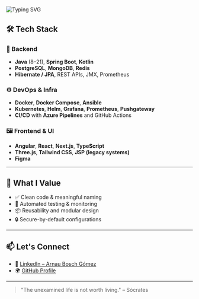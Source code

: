 # <!-- Banner Animado con texto -->
![Typing SVG](https://readme-typing-svg.demolab.com/?font=Fira+Code&size=28&duration=3000&pause=500&color=F7DF1E&center=true&vCenter=true&width=1000&height=60&lines=Hi+there!+I'm+Arnau+Bosch+%F0%9F%91%8B;I'm+focused+on+→;Backend+Engineer+%7C+Infra+DevOps+%7C+Front+End)

## 🛠 Tech Stack

### 🔧 Backend
- **Java** (8–21), **Spring Boot**, **Kotlin**
- **PostgreSQL**, **MongoDB**, **Redis**
- **Hibernate / JPA**, REST APIs, JMX, Prometheus

### ⚙️ DevOps & Infra
- **Docker**, **Docker Compose**, **Ansible**
- **Kubernetes**, **Helm**, **Grafana**, **Prometheus**, **Pushgateway**
- **CI/CD** with **Azure Pipelines** and GitHub Actions

### 🖼 Frontend & UI
- **Angular**, **React**, **Next.js**, **TypeScript**
- **Three.js**, **Tailwind CSS**, **JSP (legacy systems)**
- **Figma**

---

## 🧠 What I Value

- ✅ Clean code & meaningful naming
- 🧪 Automated testing & monitoring
- 📦 Reusability and modular design
- 🔒 Secure-by-default configurations

---

## 📫 Let's Connect

- 💼 [LinkedIn – Arnau Bosch Gómez](https://www.linkedin.com/in/arnau-bosch-g%C3%B3mez-092709236/)
- 🌍 [GitHub Profile](https://github.com/b0-0sk)

---

> "The unexamined life is not worth living." – Sócrates

